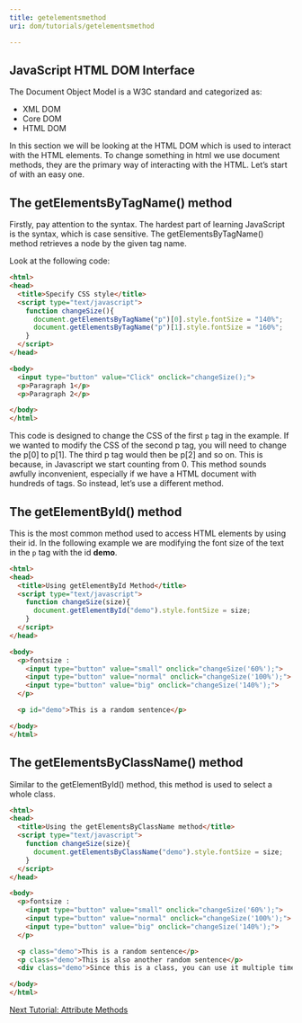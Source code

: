 ```yaml
---
title: getelementsmethod
uri: dom/tutorials/getelementsmethod

---
```

## JavaScript HTML DOM Interface

The Document Object Model is a W3C standard and categorized as:

-   XML DOM
-   Core DOM
-   HTML DOM

In this section we will be looking at the HTML DOM which is used to interact with the HTML elements. To change something in html we use document methods, they are the primary way of interacting with the HTML. Let’s start of with an easy one.

## The getElementsByTagName() method

Firstly, pay attention to the syntax. The hardest part of learning JavaScript is the syntax, which is case sensitive. The getElementsByTagName() method retrieves a node by the given tag name.

Look at the following code:

``` html
<html>
<head>
  <title>Specify CSS style</title>
  <script type="text/javascript">
    function changeSize(){
      document.getElementsByTagName("p")[0].style.fontSize = "140%";
      document.getElementsByTagName("p")[1].style.fontSize = "160%";
    }
  </script>
</head>

<body>
  <input type="button" value="Click" onclick="changeSize();">
  <p>Paragraph 1</p>
  <p>Paragraph 2</p>

</body>
</html>
```

 This code is designed to change the CSS of the first `p` tag in the example. If we wanted to modify the CSS of the second p tag, you will need to change the p[0] to p[1]. The third p tag would then be p[2] and so on. This is because, in Javascript we start counting from 0. This method sounds awfully inconvenient, especially if we have a HTML document with hundreds of tags. So instead, let’s use a different method.

## The getElementById() method

This is the most common method used to access HTML elements by using their id. In the following example we are modifying the font size of the text in the `p` tag with the id **demo**.

``` html
<html>
<head>
  <title>Using getElementById Method</title>
  <script type="text/javascript">
    function changeSize(size){
      document.getElementById("demo").style.fontSize = size;
    }
  </script>
</head>

<body>
  <p>fontsize :
    <input type="button" value="small" onclick="changeSize('60%');">
    <input type="button" value="normal" onclick="changeSize('100%');">
    <input type="button" value="big" onclick="changeSize('140%');">
  </p>

  <p id="demo">This is a random sentence</p>

</body>
</html>
```

## The getElementsByClassName() method

Similar to the getElementById() method, this method is used to select a whole class.

``` html
<html>
<head>
  <title>Using the getElementsByClassName method</title>
  <script type="text/javascript">
    function changeSize(size){
      document.getElementsByClassName("demo").style.fontSize = size;
    }
  </script>
</head>

<body>
  <p>fontsize :
    <input type="button" value="small" onclick="changeSize('60%');">
    <input type="button" value="normal" onclick="changeSize('100%');">
    <input type="button" value="big" onclick="changeSize('140%');">
  </p>

  <p class="demo">This is a random sentence</p>
  <p class="demo">This is also another random sentence</p>
  <div class="demo">Since this is a class, you can use it multiple times across different tags</div>

</body>
</html>
```

[Next Tutorial: Attribute Methods](/dom/tutorials/attribute_methods)
